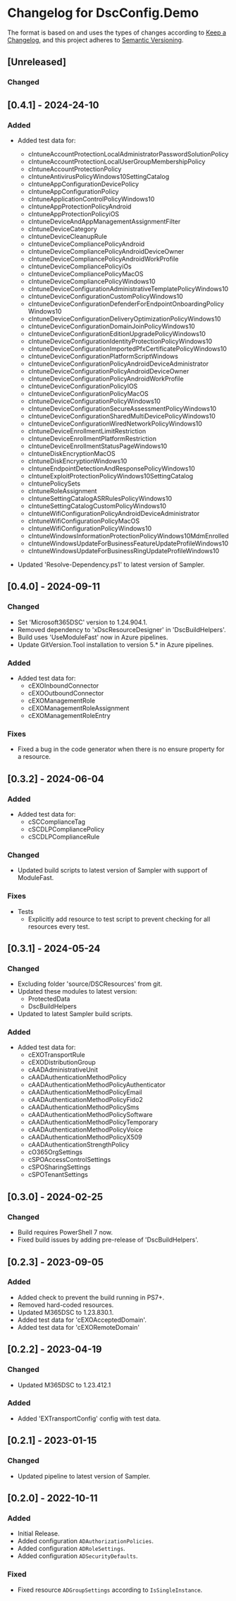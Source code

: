 # Changelog for DscConfig.Demo

The format is based on and uses the types of changes according to [Keep a Changelog](https://keepachangelog.com/en/1.0.0/),
and this project adheres to [Semantic Versioning](https://semver.org/spec/v2.0.0.html).

## [Unreleased]

### Changed

## [0.4.1] - 2024-24-10

### Added
- Added test data for:
  - cIntuneAccountProtectionLocalAdministratorPasswordSolutionPolicy
  - cIntuneAccountProtectionLocalUserGroupMembershipPolicy
  - cIntuneAccountProtectionPolicy
  - cIntuneAntivirusPolicyWindows10SettingCatalog
  - cIntuneAppConfigurationDevicePolicy
  - cIntuneAppConfigurationPolicy
  - cIntuneApplicationControlPolicyWindows10
  - cIntuneAppProtectionPolicyAndroid
  - cIntuneAppProtectionPolicyiOS
  - cIntuneDeviceAndAppManagementAssignmentFilter
  - cIntuneDeviceCategory
  - cIntuneDeviceCleanupRule
  - cIntuneDeviceCompliancePolicyAndroid
  - cIntuneDeviceCompliancePolicyAndroidDeviceOwner
  - cIntuneDeviceCompliancePolicyAndroidWorkProfile
  - cIntuneDeviceCompliancePolicyiOs
  - cIntuneDeviceCompliancePolicyMacOS
  - cIntuneDeviceCompliancePolicyWindows10
  - cIntuneDeviceConfigurationAdministrativeTemplatePolicyWindows10
  - cIntuneDeviceConfigurationCustomPolicyWindows10
  - cIntuneDeviceConfigurationDefenderForEndpointOnboardingPolicyWindows10
  - cIntuneDeviceConfigurationDeliveryOptimizationPolicyWindows10
  - cIntuneDeviceConfigurationDomainJoinPolicyWindows10
  - cIntuneDeviceConfigurationEditionUpgradePolicyWindows10
  - cIntuneDeviceConfigurationIdentityProtectionPolicyWindows10
  - cIntuneDeviceConfigurationImportedPfxCertificatePolicyWindows10
  - cIntuneDeviceConfigurationPlatformScriptWindows
  - cIntuneDeviceConfigurationPolicyAndroidDeviceAdministrator
  - cIntuneDeviceConfigurationPolicyAndroidDeviceOwner
  - cIntuneDeviceConfigurationPolicyAndroidWorkProfile
  - cIntuneDeviceConfigurationPolicyIOS
  - cIntuneDeviceConfigurationPolicyMacOS
  - cIntuneDeviceConfigurationPolicyWindows10
  - cIntuneDeviceConfigurationSecureAssessmentPolicyWindows10
  - cIntuneDeviceConfigurationSharedMultiDevicePolicyWindows10
  - cIntuneDeviceConfigurationWiredNetworkPolicyWindows10
  - cIntuneDeviceEnrollmentLimitRestriction
  - cIntuneDeviceEnrollmentPlatformRestriction
  - cIntuneDeviceEnrollmentStatusPageWindows10
  - cIntuneDiskEncryptionMacOS
  - cIntuneDiskEncryptionWindows10
  - cIntuneEndpointDetectionAndResponsePolicyWindows10
  - cIntuneExploitProtectionPolicyWindows10SettingCatalog
  - cIntunePolicySets
  - cIntuneRoleAssignment
  - cIntuneSettingCatalogASRRulesPolicyWindows10
  - cIntuneSettingCatalogCustomPolicyWindows10
  - cIntuneWifiConfigurationPolicyAndroidDeviceAdministrator
  - cIntuneWifiConfigurationPolicyMacOS
  - cIntuneWifiConfigurationPolicyWindows10
  - cIntuneWindowsInformationProtectionPolicyWindows10MdmEnrolled
  - cIntuneWindowsUpdateForBusinessFeatureUpdateProfileWindows10
  - cIntuneWindowsUpdateForBusinessRingUpdateProfileWindows10

- Updated 'Resolve-Dependency.ps1' to latest version of Sampler.

## [0.4.0] - 2024-09-11

### Changed

- Set 'Microsoft365DSC' version to 1.24.904.1.
- Removed dependency to 'xDscResourceDesigner' in 'DscBuildHelpers'.
- Build uses 'UseModuleFast' now in Azure pipelines.
- Update GitVersion.Tool installation to version 5.* in Azure pipelines.

### Added

- Added test data for:
  - cEXOInboundConnector
  - cEXOOutboundConnector
  - cEXOManagementRole
  - cEXOManagementRoleAssignment
  - cEXOManagementRoleEntry

### Fixes

- Fixed a bug in the code generator when there is no ensure property for a resource.

## [0.3.2] - 2024-06-04

### Added

- Added test data for:
  - cSCComplianceTag
  - cSCDLPCompliancePolicy
  - cSCDLPComplianceRule

### Changed

- Updated build scripts to latest version of Sampler with support of ModuleFast.

### Fixes

- Tests
  - Explicitly add resource to test script to prevent checking for all resources every test.

## [0.3.1] - 2024-05-24

### Changed

- Excluding folder 'source/DSCResources' from git.
- Updated these modules to latest version:
  - ProtectedData
  - DscBuildHelpers
- Updated to latest Sampler build scripts.

### Added

- Added test data for:
  - cEXOTransportRule
  - cEXODistributionGroup
  - cAADAdministrativeUnit
  - cAADAuthenticationMethodPolicy
  - cAADAuthenticationMethodPolicyAuthenticator
  - cAADAuthenticationMethodPolicyEmail
  - cAADAuthenticationMethodPolicyFido2
  - cAADAuthenticationMethodPolicySms
  - cAADAuthenticationMethodPolicySoftware
  - cAADAuthenticationMethodPolicyTemporary
  - cAADAuthenticationMethodPolicyVoice
  - cAADAuthenticationMethodPolicyX509
  - cAADAuthenticationStrengthPolicy
  - cO365OrgSettings
  - cSPOAccessControlSettings
  - cSPOSharingSettings
  - cSPOTenantSettings

## [0.3.0] - 2024-02-25

### Changed

- Build requires PowerShell 7 now.
- Fixed build issues by adding pre-release of 'DscBuildHelpers'.

## [0.2.3] - 2023-09-05

### Added

- Added check to prevent the build running in PS7+.
- Removed hard-coded resources.
- Updated M365DSC to 1.23.830.1.
- Added test data for 'cEXOAcceptedDomain'.
- Added test data for 'cEXORemoteDomain'

## [0.2.2] - 2023-04-19

### Changed

- Updated M365DSC to 1.23.412.1

### Added

- Added 'EXTransportConfig' config with test data.

## [0.2.1] - 2023-01-15

### Changed

- Updated pipeline to latest version of Sampler.

## [0.2.0] - 2022-10-11

### Added

- Initial Release.
- Added configuration `ADAuthorizationPolicies`.
- Added configuration `ADRoleSettings`.
- Added configuration `ADSecurityDefaults`.

### Fixed

- Fixed resource `ADGroupSettings` according to `IsSingleInstance`.
